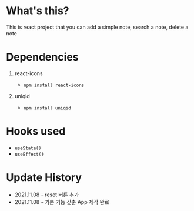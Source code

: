 # What's this?

This is react project that you can add a simple note, search a note, delete a note

# Dependencies

1. react-icons

   - `npm install react-icons`

2. uniqid
   - `npm install uniqid`

# Hooks used

- `useState()`
- `useEffect()`

# Update History

- 2021.11.08 - reset 버튼 추가
- 2021.11.08 - 기본 기능 갖춘 App 제작 완료
